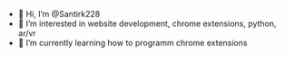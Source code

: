 - 👋 Hi, I’m @Santirk228
- 👀 I’m interested in website development, chrome extensions, python, ar/vr
- 🌱 I’m currently learning how to programm chrome extensions

<!---
Santirk228/Santirk228 is a ✨ special ✨ repository because its `README.md` (this file) appears on your GitHub profile.
You can click the Preview link to take a look at your changes.
--->
